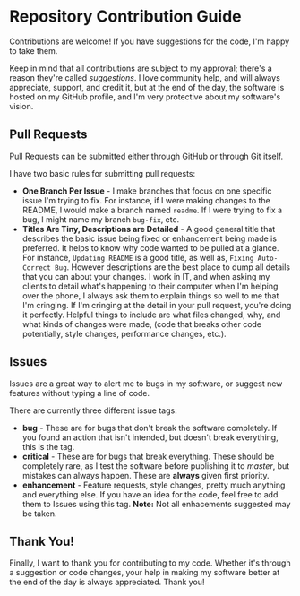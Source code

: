 # Repository Contribution Guide

Contributions are welcome! If you have suggestions for the code, I'm happy to take them.

Keep in mind that all contributions are subject to my approval; there's a reason they're called *suggestions*. I love community help, and will always appreciate, support, and credit it, but at the end of the day, the software is hosted on my GitHub profile, and I'm very protective about my software's vision.

## Pull Requests

Pull Requests can be submitted either through GitHub or through Git itself.

I have two basic rules for submitting pull requests:

* **One Branch Per Issue** - I make branches that focus on one specific issue I'm trying to fix. For instance, if I were making changes to the README, I would make a branch named `readme`. If I were trying to fix a bug, I might name my branch `bug-fix`, etc.
* **Titles Are Tiny, Descriptions are Detailed** - A good general title that describes the basic issue being fixed or enhancement being made is preferred. It helps to know why code wanted to be pulled at a glance. For instance, `Updating README` is a good title, as well as, `Fixing Auto-Correct Bug`.
However descriptions are the best place to dump all details that you can about your changes. I work in IT, and when asking my clients to detail what's happening to their computer when I'm helping over the phone, I always ask them to explain things so well to me that I'm cringing. If I'm cringing at the detail in your pull request, you're doing it perfectly. Helpful things to include are what files changed, why, and what kinds of changes were made, (code that breaks other code potentially, style changes, performance changes, etc.).

## Issues

Issues are a great way to alert me to bugs in my software, or suggest new features without typing a line of code.

There are currently three different issue tags:

* **bug** - These are for bugs that don't break the software completely. If you found an action that isn't intended, but doesn't break everything, this is the tag.
* **critical** - These are for bugs that break everything. These should be completely rare, as I test the software before publishing it to *master*, but mistakes can always happen. These are **always** given first priority.
* **enhancement** - Feature requests, style changes, pretty much anything and everything else. If you have an idea for the code, feel free to add them to Issues using this tag. **Note:** Not all enhacements suggested may be taken.

## Thank You!

Finally, I want to thank you for contributing to my code. Whether it's through a suggestion or code changes, your help in making my software better at the end of the day is always appreciated. Thank you!